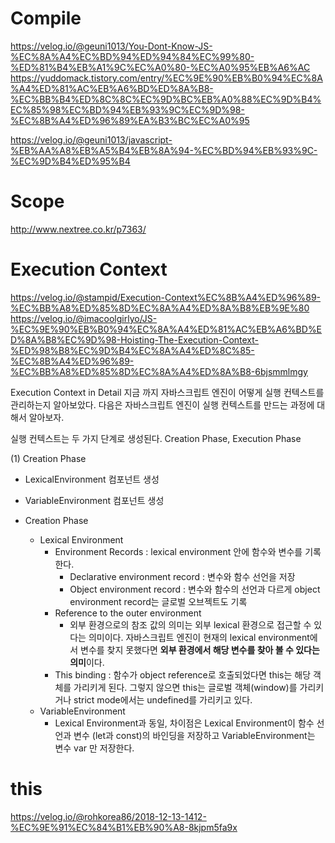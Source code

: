 <!-- ---
layout: post
tags: [dev-blog, javascript]
image: /covers/jekyll.png
title: Javascript Compile 이해하기
author: minhyeong.jang
date: 2019-12-19 17:39
--- -->


# Compile
https://velog.io/@geuni1013/You-Dont-Know-JS-%EC%8A%A4%EC%BD%94%ED%94%84%EC%99%80-%ED%81%B4%EB%A1%9C%EC%A0%80-%EC%A0%95%EB%A6%AC
https://yuddomack.tistory.com/entry/%EC%9E%90%EB%B0%94%EC%8A%A4%ED%81%AC%EB%A6%BD%ED%8A%B8-%EC%BB%B4%ED%8C%8C%EC%9D%BC%EB%A0%88%EC%9D%B4%EC%85%98%EC%BD%94%EB%93%9C%EC%9D%98-%EC%8B%A4%ED%96%89%EA%B3%BC%EC%A0%95

https://velog.io/@geuni1013/javascript-%EB%AA%A8%EB%A5%B4%EB%8A%94-%EC%BD%94%EB%93%9C-%EC%9D%B4%ED%95%B4

# Scope
http://www.nextree.co.kr/p7363/


# Execution Context
https://velog.io/@stampid/Execution-Context%EC%8B%A4%ED%96%89-%EC%BB%A8%ED%85%8D%EC%8A%A4%ED%8A%B8%EB%9E%80
https://velog.io/@imacoolgirlyo/JS-%EC%9E%90%EB%B0%94%EC%8A%A4%ED%81%AC%EB%A6%BD%ED%8A%B8%EC%9D%98-Hoisting-The-Execution-Context-%ED%98%B8%EC%9D%B4%EC%8A%A4%ED%8C%85-%EC%8B%A4%ED%96%89-%EC%BB%A8%ED%85%8D%EC%8A%A4%ED%8A%B8-6bjsmmlmgy




Execution Context in Detail
지금 까지 자바스크립트 엔진이 어떻게 실행 컨텍스트를 관리하는지 알아보았다.
다음은 자바스크립트 엔진이 실행 컨텍스트를 만드는 과정에 대해서 알아보자.

실행 컨텍스트는 두 가지 단계로 생성된다. Creation Phase, Execution Phase

(1) Creation Phase

- LexicalEnvironment 컴포넌트 생성
- VariableEnvironment 컴포넌트 생성

- Creation Phase
  - Lexical Environment
    - Environment Records : lexical environment 안에 함수와 변수를 기록한다.
      - Declarative environment record : 변수와 함수 선언을 저장
      - Object environment record : 변수와 함수의 선언과 다르게 object environment record는 글로벌 오브젝트도 기록
    - Reference to the outer environment
      - 외부 환경으로의 참조 값의 의미는 외부 lexical 환경으로 접근할 수 있다는 의미이다. 자바스크립트 엔진이 현재의 lexical environment에서 변수를 찾지 못했다면 **외부 환경에서 해당 변수를 찾아 볼 수 있다는 의미**이다.
    - This binding : 함수가 object reference로 호출되었다면 this는 해당 객체를 가리키게 된다. 그렇지 않으면 this는 글로벌 객체(window)를 가리키거나 strict mode에서는 undefined를 가리키고 있다.
  - VariableEnvironment
    - Lexical Environment과 동일, 차이점은 Lexical Environment이 함수 선언과 변수 (let과 const)의 바인딩을 저장하고 VariableEnvironment는 변수 var 만 저장한다.



# this
https://velog.io/@rohkorea86/2018-12-13-1412-%EC%9E%91%EC%84%B1%EB%90%A8-8kjpm5fa9x